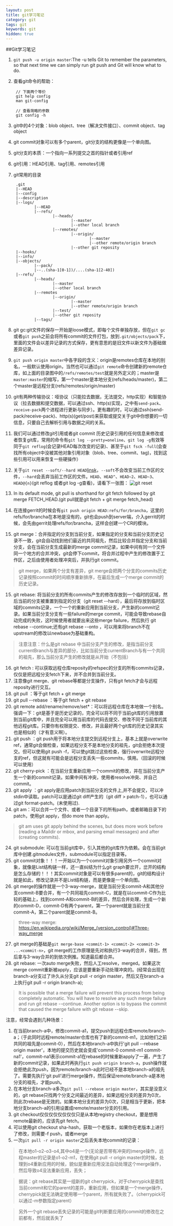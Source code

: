 ```yaml
---
layout: post
title: git学习笔记
category: git
tags: git
keywords: git
hidden: true
---
```


##Git学习笔记
1. `git push -u origin master`:The -u tells Git to remember the parameters, so that next time we can simply run git push and Git will know what to do.
2. 查看git命令的帮助：

        // 下面两个等价
        git help config  
        man git-config

        // 查看简略的参数
        git config -h

3. git中的4个对象：blob object、tree（解决文件接口）、commit object、tag object
3. git commit对象可以有多个parent，git分支的结构更像是一个单向图。
4. git分支的本质：一个指向一系列提交之首的指针或者引用ref
5. git引用：HEAD引用、tag引用、remotes引用
6. git常用的目录

        .git
        |--HEAD
        |--config
        |--description
        |--logs/
                |--HEAD
                |--refs/
                        |--heads/
                                |--master
                                |--other local branch
                        |--remotes/
                                |--origin/
                                        |--master
                                        |--other remote/origin branch
                                |--other git reposity
        |--hooks/
        |--info/
        |--objects/
                |--pack/
                |--..(sha-1[0-1])/....(sha-1[2-40])
        |--refs/
                |--heads/
                        |--master
                        |--other local branch
                |--remotes
                        |--origin/
                                |--master
                                |--other remote/origin branch
                        |--test/
                        |--other git reposity
                |--tags/


7. git gc:git文件的保存一开始是loose模式，即每个文件单独存放，但在`git gc`或者`git push`之前会将所有commit的文件打包，放到`.git/objects/pack`下，里面的文件会以差异记录的方式保存，更有意思的是旧文件以新文件为基础做差异记录。
8. `git push origin master`中各字段的含义：origin是remotes仓库在本地的别名，一般默认使用origin，当然也可以通过`git remote`命令创建新的remote仓库，如上面的目录图中的`/refs/remotes/test`就是另外定义的；master是`master:master`的缩写，第一个master是本地分支(refs/heads/master)，第二个master是远程分支(refs/remotes/origin/master)
9. git有两种传输协议：哑协议（只能拉去数据，无法提交，http实现）和智能协议（拉去数据和提交数据，可以通过ssh、http(s)实现，之中有`send-pack`、`receive-pack`两个进程进行更新与同步）。更有趣的时，可以通过ssh(send-pack/receive-pack)、http(s)(get/post)来获取或提交关于git中你想要的一切信息，只要自己去解析引用与数据之间的关系。
10. 我们可以通过修改git引用或者git commit 历史记录引用的任何信息来修改或者恢复git库，常用的命令有`git log --pretty=oneline`、`git log -g`有效等同于`git reflog`(会记录HEAD每次改变的记录)、甚至于`git fsck -full`(会查找所有object中没被其他对象引用对象（blob、tree、commit、tag)，找到这些引用可以用来恢复一些硬操作）
11. 关于`git reset --soft/--hard HEAD`[linsk](https://git-scm.com/docs/git-reset)，`--soft`不会改变当前工作区的文件，`--hard`会丢弃当前工作区的文件。`HEAD`、`HEAD^`、`HEAD~2`、`HEAD~3`、`HEAD@{n}`(git reflog 或者git log -g查看)，请看下一张图：
![git reset](/images/git/reset.png)
12. In its default mode, git pull is shorthand for git fetch followed by git merge FETCH_HEAD.(git pull就是git fetch + git merge fetch_head)
13. 在连接gerrit的时候会有`git push origin HEAD:refs/for/brancha`，这里的refs/for/brancha在本地是没有的，git也会push到server端，介入gerrit的时候，会先由gerrit处理refs/for/brancha，这样会创建一个CR的模块。
14. git merge：合并指定的分支到当前分支，如果指定的分支和当前分支历史记录不一致，git会自动找到他们最近的共同祖先，然后比较合并指定分支和当前分支，会在当前分支生成最新的merge commit记录，如果中间有同一个文件同一个地方的合并冲突，git会停下commit，将合并过程中产生的修改置于工作区，之后由使用者处理冲突后，并执行git commit。
> git merge，如果两个分支有差异，git merge会把两个分支的commits历史记录按照commit的时间顺序重新排序，在最后生成一个merge commit的历史记录。
15. git rebase: 将当前分支的所有commits产生的修改存放到一个临时的区域，然后当前的分支被重置到指定的分支（git reset --hard），最后将存放到临时区域的commits记录，一个一个的重新应用到当前分支，产生新的commit记录。如果当前分支分支有一些failure的merge commit，可能会导致rebase自动完成的失败，这时候使用者就要出来这些merge failure，然后执行 git rebase --continue;还有git rebase --onto <newbase> <upsteam> <branch>，可以用来将branch不在upstream的修改以newbase为基础重构。
> 注意注意：什么是git rebase <branch>中当前分支产生的修改，是指当前分支currentBranch与<branch>差异的部分，比如当前分支currentBranch与<branch>有一个共同的祖先<commit-a>，那么当前分支产生的修改就是从<commit-a>开始（不包括<commit-a>）
16. git fetch <reposity> <refspec>: 可以获取远程仓库reposity的refspec的分支的所有commits记录，仅仅是把远程分支fetch下来，并不合并到当前分支。
17. 注意像git merge、git rebase等都是分支操作，只有git fetch才会与远程reposity进行交互。
18. git pull <reposity> <refspec>：等于git fetch + git merge
19. git pull --rebase <reposity> <refspec>：等于git fetch + git rebase
20. git remote add/rename/remove/set*：可以将远程仓库在本地做一个别名。强调一下：git是基于是历史记录的，完全可以将不同于当前git库的引用放置到当前git库中，并且完全可以用当前库的代码去提交、修改不同于当前库的其他远程git库。只要你有权限提交、修改，并且最好两个git库的历史记录其实也是相似的（才有意义啊）。
21. git push <reposity> <refspec>：git push用于将本地分支提交到远程分支上，基本上就是overwrite ref，通常git会做检查，如果远程分支不是本地分支的祖先，git会拒绝本次提交。但可以使用git push -f，可以使git跳过这些检查，强行overwrite远程分支的ref，但这就有可能会是远程分支丢失一些commits，慎用。（回滚的时候可以使用）
22. git cherry-pick <commit>：在当前分支重新应用一个commit的修改，并在当前分支产生一个新的commit记录。如果中间有冲突，使用者resolve冲突、并自己commit。
22. git apply <patch>：git apply是应用patch到当前分支的文件上,并不会提交，可以冲stdin中读取。patch可以是通过git diff产生的（git diff > patch-1），也可以通过git format-patch。(未使用过).
23. git am：可以合并一个文件、或者一个目录下的所有path，或者邮箱目录下的patch，使用git apply，但do more than apply。
> git am uses git apply behind the scenes, but does more work before (reading a Maildir or mbox, and parsing email messages) and after (creating commits).
24. git submodule: 可以在当前git库中，引入其他的git库作为依赖。会在当前git库中创建.gitmodules文件，submodule可以指定目录等。
25. git commit对象！！！一开始以为一个commit对象引用另外一个commit对象，就像是List结构链一样，还一直纠结为什么git graph要岔开，岔开的结构是怎么存储的！！！其实commit对象是可以有很多parent的，git的结构设计就是如此，修改记录并不是List结构链，而是更像是一个单向图。
26. git merge的操作就是一个3-way-merge，就是当前分支commit-A和其他分支commit-B要合并，有一个共同祖先commit-C，就是在以commit-C作为比较的基础上，找到commt-A和commit-B的差异，然后合并处理，生成一个新的commit-D，commit-D有两个parent，第一个parent就是当前分支commit-A，第二个parent就是commit-B。
> three-way merge: <https://en.wikipedia.org/wiki/Merge_(version_control)#Three-way_merge>
27. git merge的基础是`git merge-base <commit-1> <commit-2> <commit-3> ...<commit-n>`，git merge的工作原理是先对<commit-n-1>和<commit-n>执行3-way的合并，得到<commit-cn-1>，然后拿<commit-cn-1>与<commit-n-2>3-way合并的到<commit-cn-2>依次例推。知道最后都合并。
28. git rebase: 一次auto merge失败，然后人工resolve，merged。如果这次merge commit重新被apply，应该是要重新手动处理冲突的。(经常会出现在branch-a分支过了许久从分支git pull -r origin master，然后又在branch-a上执行git pull -r origin branch-a);
> It is possible that a merge failure will prevent this process from being completely automatic. You will have to resolve any such merge failure and run git rebase --continue. Another option is to bypass the commit that caused the merge failure with git rebase --skip.


注意，经常会遇到几种场景：

1. 在当前branch-a中，修改commit-a1，提交push到远程仓库remote/branch-a；（于此同时远程remote/master仓库也有了新的commit-m1，比如他们之前共同的祖先是commit-0），然后在本地branch-a中执行'git pull --rebase origin master'，本地的提交历史就会变成'commit-0 commit-m1 commit-na1'，commit-na1表示commit-a1在rebase的时候重新apply了一遍，产生了新的commit记录，如果此时再执行`git push origin branch-a`，push操作就会拒绝此次push，因为remote/branch-a此时已经不是本地branch-a的祖先了。需要先执行‘git pull’进行merge操作，然后保证remote/branch-a是本地分支的祖先，才能push。
2. 在本地分支branch-a多次`git pull --rebase origin master`，其实是没意义的，git rebase只找两个分支之间最近的差异，如果远程分支的差异为0次，则此次rebase是无效的。如果本地分支的差异为0次，只是相当于更新，把本地分支branch-a的引用设置成remote/master分支的引用。
3. git checkout仅仅仅仅仅仅仅仅只是从本地registry checkout，要是想用remote最新的，应该先git fetch。
4. 可以使用git checkout sha-hash，获取一个老版本，如果你在老版本上进行了修改，则需要-f push，或者merge
5. 一次`git pull -r origin master`之后丢失本地commit的记录：

> 在本地o1-o2-o3-o4,其中o4是一个(无论是否带有冲突的)merge操作，远程master的记录是o1-o2-m1，在使用git pull -r origin master的时候，处理到o4重新应用的时候，貌似是重新应用没法自动处理这个merge操作，然后导致o4没法重新应用，丢失；

> 据说：git rebase其实是一组新的git cherrypick，对于cherrypick是查找当前commit和它的parent的差异，重新应用，但如果是一个merge操作，cherrypick就无法确定使用哪一个parent，所有就失败了。（cherrypick可以通过-m参数指定parent）

> 另外一个git rebase丢失记录的可能是git判断要应用的commit的修改在之前都有，然后就丢失了

